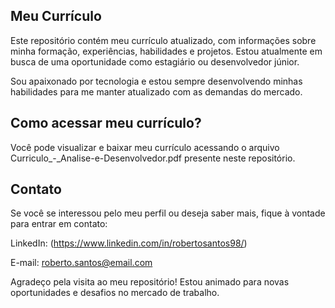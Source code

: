 ## Meu Currículo

Este repositório contém meu currículo atualizado, com informações sobre minha formação, experiências, habilidades e projetos. Estou atualmente em busca de uma oportunidade como estagiário ou desenvolvedor júnior.

Sou apaixonado por tecnologia e estou sempre desenvolvendo minhas habilidades para me manter atualizado com as demandas do mercado.

## Como acessar meu currículo?

Você pode visualizar e baixar meu currículo acessando o arquivo Curriculo_-_Analise-e-Desenvolvedor.pdf presente neste repositório.

## Contato

Se você se interessou pelo meu perfil ou deseja saber mais, fique à vontade para entrar em contato:

LinkedIn: (https://www.linkedin.com/in/robertosantos98/)

E-mail: roberto.santos@email.com

Agradeço pela visita ao meu repositório! Estou animado para novas oportunidades e desafios no mercado de trabalho.
